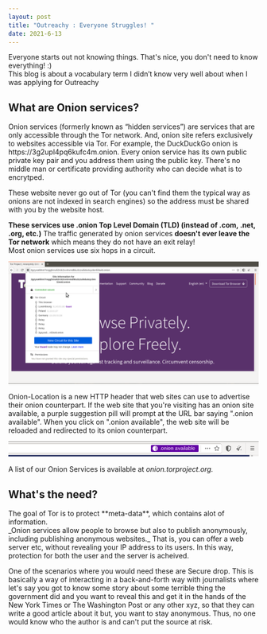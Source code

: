```yaml
---
layout: post
title: "Outreachy : Everyone Struggles! "
date: 2021-6-13
---
```

Everyone starts out not knowing things. That's nice, you don't need to know everything! :) <br>
This blog is about a vocabulary term I didn’t know very well about when I was applying for Outreachy 

<h2>What are Onion services?</h2>
Onion services (formerly known as “hidden services”) are services that are only accessible through the Tor network. And, onion site refers exclusively to websites accessible via Tor. For example, the DuckDuckGo onion is https://3g2upl4pq6kufc4m.onion. Every onion service has its own public private key pair and you address them using the public key. There's no middle man or certificate providing authority who can decide what is to encrytped. 
<p>These website never go out of Tor (you can't find them the typical way as onions are not indexed in search engines) so the address must be shared with you by the website host.
</p>
<p><strong>These services use .onion Top Level Domain (TLD) (instead of .com, .net, .org, etc.)</strong>
The traffic generated by onion services <strong>doesn't ever leave the Tor network</strong> which means they do not have an exit relay!
<br>Most onion services use six hops in a circuit.</p>
  
![My helpful screenshot](/tor1.png)
  
Onion-Location is a new HTTP header that web sites can use to advertise their onion counterpart. If the web site that you're visiting has an onion site available, a purple suggestion pill will prompt at the URL bar saying ".onion available". When you click on ".onion available", the web site will be reloaded and redirected to its onion counterpart.

![My helpful screenshot](/tor3.png)

A list of our Onion Services is available at _onion.torproject.org._

<h2>What's the need?</h2>
The goal of Tor is to protect **meta-data**, which contains alot of information.<br>
_Onion services allow people to browse but also to publish anonymously, including publishing anonymous websites._ That is, you can offer a web server etc, without revealing your IP address to its users. In this way, protection for both the user and the server is acheived.<br>
<p>
One of the scenarios where you would need these are Secure drop. This is basically a way of interacting in a back-and-forth way with journalists where let's say you got to know some story about some terrible thing the government did and you want to reveal this and get it in the hands of the New York Times or The Washington Post or any other xyz, so that they can write a good article about it but, you want to stay anonymous. Thus, no one would know who the author is and can't put the source at risk.
</p>
